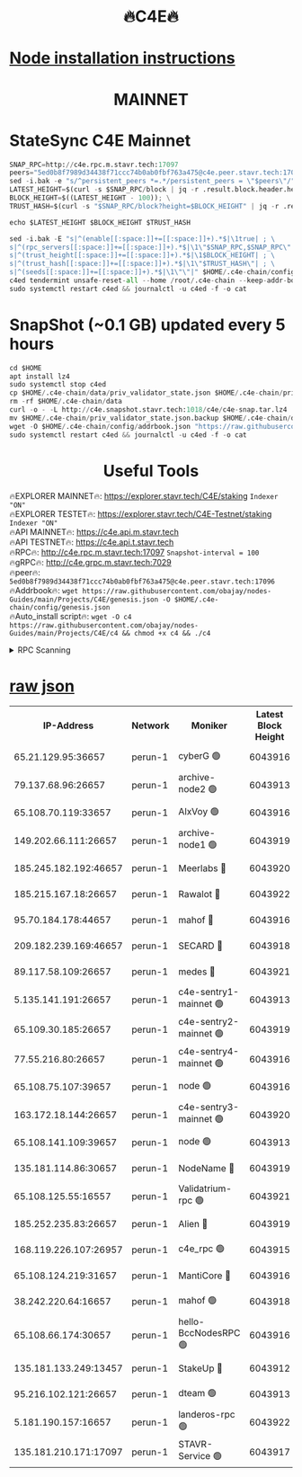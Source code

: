 <h1 align="center"> 🔥C4E🔥</h1>

[Node installation instructions](https://github.com/obajay/nodes-Guides/tree/main/Projects/C4E)
=

<h1 align="center"> MAINNET</h1>

# StateSync C4E Mainnet
```python
SNAP_RPC=http://c4e.rpc.m.stavr.tech:17097
peers="5ed0b8f7989d34438f71ccc74b0ab0fbf763a475@c4e.peer.stavr.tech:17096"
sed -i.bak -e "s/^persistent_peers *=.*/persistent_peers = \"$peers\"/" $HOME/.c4e-chain/config/config.toml
LATEST_HEIGHT=$(curl -s $SNAP_RPC/block | jq -r .result.block.header.height); \
BLOCK_HEIGHT=$((LATEST_HEIGHT - 100)); \
TRUST_HASH=$(curl -s "$SNAP_RPC/block?height=$BLOCK_HEIGHT" | jq -r .result.block_id.hash)

echo $LATEST_HEIGHT $BLOCK_HEIGHT $TRUST_HASH

sed -i.bak -E "s|^(enable[[:space:]]+=[[:space:]]+).*$|\1true| ; \
s|^(rpc_servers[[:space:]]+=[[:space:]]+).*$|\1\"$SNAP_RPC,$SNAP_RPC\"| ; \
s|^(trust_height[[:space:]]+=[[:space:]]+).*$|\1$BLOCK_HEIGHT| ; \
s|^(trust_hash[[:space:]]+=[[:space:]]+).*$|\1\"$TRUST_HASH\"| ; \
s|^(seeds[[:space:]]+=[[:space:]]+).*$|\1\"\"|" $HOME/.c4e-chain/config/config.toml
c4ed tendermint unsafe-reset-all --home /root/.c4e-chain --keep-addr-book
sudo systemctl restart c4ed && journalctl -u c4ed -f -o cat
```
# SnapShot (~0.1 GB) updated every 5 hours
```python
cd $HOME
apt install lz4
sudo systemctl stop c4ed
cp $HOME/.c4e-chain/data/priv_validator_state.json $HOME/.c4e-chain/priv_validator_state.json.backup
rm -rf $HOME/.c4e-chain/data
curl -o - -L http://c4e.snapshot.stavr.tech:1018/c4e/c4e-snap.tar.lz4 | lz4 -c -d - | tar -x -C $HOME/.c4e-chain --strip-components 2
mv $HOME/.c4e-chain/priv_validator_state.json.backup $HOME/.c4e-chain/data/priv_validator_state.json
wget -O $HOME/.c4e-chain/config/addrbook.json "https://raw.githubusercontent.com/obajay/nodes-Guides/main/Projects/C4E/addrbook.json"
sudo systemctl restart c4ed && journalctl -u c4ed -f -o cat
```
 <h1 align="center"> Useful Tools</h1>

🔥EXPLORER MAINNET🔥:  https://explorer.stavr.tech/C4E/staking            `Indexer "ON"` \
🔥EXPLORER TESTET🔥:   https://explorer.stavr.tech/C4E-Testnet/staking     `Indexer "ON"` \
🔥API MAINNET🔥:       https://c4e.api.m.stavr.tech \
🔥API TESTNET🔥:       https://c4e.api.t.stavr.tech \
🔥RPC🔥:               http://c4e.rpc.m.stavr.tech:17097                  `Snapshot-interval = 100` \
🔥gRPC🔥:              http://c4e.grpc.m.stavr.tech:7029 \
🔥peer🔥:              `5ed0b8f7989d34438f71ccc74b0ab0fbf763a475@c4e.peer.stavr.tech:17096` \
🔥Addrbook🔥:    ```wget https://raw.githubusercontent.com/obajay/nodes-Guides/main/Projects/C4E/genesis.json -O $HOME/.c4e-chain/config/genesis.json``` \
🔥Auto_install script🔥: ```wget -O c4 https://raw.githubusercontent.com/obajay/nodes-Guides/main/Projects/C4E/c4 && chmod +x c4 && ./c4```





<details>
<summary>RPC Scanning</summary>

<h2 align="center"> We scan nodes in real time every 4 hours. And we provide the final result of RPC endpoints.
We cannot influence the operation of these nodes in any way. </h2>


```python
If Voting Power is higher than 0 --> then the Node is a validator of the network and may be subject to attack and be a potential threat to the chain.
```
```python
We marked such validators with a red symbol
```

</details>

[raw json](https://rpc-check.c4e.stavr.tech/c4e/rpc-c4e-result.json)
=



<table><tr><th>IP-Address</th><th>Network</th><th>Moniker</th><th>Latest Block Height</th><th>Earliest Block Height</th><th>Catching Up</th><th>Voting Power</th><th>Scan Time</th></tr><tr><td>65.21.129.95:36657</td><td>perun-1</td><td>cyberG 🟢</td><td>6043916</td><td>0</td><td>False</td><td>0</td><td>2023-11-27T19:32:34.851624488UTC</td></tr><tr><td>79.137.68.96:26657</td><td>perun-1</td><td>archive-node2 🟢</td><td>6043913</td><td>1</td><td>False</td><td>0</td><td>2023-11-27T19:32:17.801064219UTC</td></tr><tr><td>65.108.70.119:33657</td><td>perun-1</td><td>AlxVoy 🟢</td><td>6043916</td><td>1</td><td>False</td><td>0</td><td>2023-11-27T19:32:34.162512520UTC</td></tr><tr><td>149.202.66.111:26657</td><td>perun-1</td><td>archive-node1 🟢</td><td>6043919</td><td>1</td><td>False</td><td>0</td><td>2023-11-27T19:32:50.653578409UTC</td></tr><tr><td>185.245.182.192:46657</td><td>perun-1</td><td>Meerlabs 🔴</td><td>6043920</td><td>1051501</td><td>False</td><td>493550</td><td>2023-11-27T19:32:56.164615828UTC</td></tr><tr><td>185.215.167.18:26657</td><td>perun-1</td><td>Rawalot 🔴</td><td>6043922</td><td>1090501</td><td>False</td><td>579034</td><td>2023-11-27T19:33:08.380880790UTC</td></tr><tr><td>95.70.184.178:44657</td><td>perun-1</td><td>mahof 🔴</td><td>6043916</td><td>2342001</td><td>False</td><td>1357006</td><td>2023-11-27T19:32:33.462673039UTC</td></tr><tr><td>209.182.239.169:46657</td><td>perun-1</td><td>SECARD 🔴</td><td>6043918</td><td>2616101</td><td>False</td><td>675729</td><td>2023-11-27T19:32:48.000626088UTC</td></tr><tr><td>89.117.58.109:26657</td><td>perun-1</td><td>medes 🔴</td><td>6043921</td><td>2826001</td><td>False</td><td>471345</td><td>2023-11-27T19:33:03.255464384UTC</td></tr><tr><td>5.135.141.191:26657</td><td>perun-1</td><td>c4e-sentry1-mainnet 🟢</td><td>6043913</td><td>4267001</td><td>False</td><td>0</td><td>2023-11-27T19:32:17.105188082UTC</td></tr><tr><td>65.109.30.185:26657</td><td>perun-1</td><td>c4e-sentry2-mainnet 🟢</td><td>6043919</td><td>5186001</td><td>False</td><td>0</td><td>2023-11-27T19:32:55.833063041UTC</td></tr><tr><td>77.55.216.80:26657</td><td>perun-1</td><td>c4e-sentry4-mainnet 🟢</td><td>6043916</td><td>5187001</td><td>False</td><td>0</td><td>2023-11-27T19:32:33.835745123UTC</td></tr><tr><td>65.108.75.107:39657</td><td>perun-1</td><td>node 🟢</td><td>6043916</td><td>5198801</td><td>False</td><td>0</td><td>2023-11-27T19:32:37.220029007UTC</td></tr><tr><td>163.172.18.144:26657</td><td>perun-1</td><td>c4e-sentry3-mainnet 🟢</td><td>6043920</td><td>5286001</td><td>False</td><td>0</td><td>2023-11-27T19:32:56.803730699UTC</td></tr><tr><td>65.108.141.109:39657</td><td>perun-1</td><td>node 🟢</td><td>6043913</td><td>5303301</td><td>False</td><td>0</td><td>2023-11-27T19:32:20.169934376UTC</td></tr><tr><td>135.181.114.86:30657</td><td>perun-1</td><td>NodeName 🔴</td><td>6043919</td><td>5508301</td><td>False</td><td>333717</td><td>2023-11-27T19:32:50.989068719UTC</td></tr><tr><td>65.108.125.55:16557</td><td>perun-1</td><td>Validatrium-rpc 🟢</td><td>6043921</td><td>5551301</td><td>False</td><td>0</td><td>2023-11-27T19:33:05.641566502UTC</td></tr><tr><td>185.252.235.83:26657</td><td>perun-1</td><td>Alien 🔴</td><td>6043919</td><td>5736001</td><td>False</td><td>380508</td><td>2023-11-27T19:32:51.296523230UTC</td></tr><tr><td>168.119.226.107:26957</td><td>perun-1</td><td>c4e_rpc 🟢</td><td>6043915</td><td>5943914</td><td>False</td><td>0</td><td>2023-11-27T19:32:26.545613185UTC</td></tr><tr><td>65.108.124.219:31657</td><td>perun-1</td><td>MantiCore 🔴</td><td>6043916</td><td>5943916</td><td>False</td><td>837404</td><td>2023-11-27T19:32:33.020322866UTC</td></tr><tr><td>38.242.220.64:16657</td><td>perun-1</td><td>mahof 🟢</td><td>6043918</td><td>5980001</td><td>False</td><td>0</td><td>2023-11-27T19:32:48.320471750UTC</td></tr><tr><td>65.108.66.174:30657</td><td>perun-1</td><td>hello-BccNodesRPC 🟢</td><td>6043916</td><td>5985401</td><td>False</td><td>0</td><td>2023-11-27T19:32:34.509248310UTC</td></tr><tr><td>135.181.133.249:13457</td><td>perun-1</td><td>StakeUp 🔴</td><td>6043912</td><td>6015001</td><td>False</td><td>1357007</td><td>2023-11-27T19:32:08.660531856UTC</td></tr><tr><td>95.216.102.121:26657</td><td>perun-1</td><td>dteam 🟢</td><td>6043913</td><td>6030001</td><td>False</td><td>0</td><td>2023-11-27T19:32:17.471522311UTC</td></tr><tr><td>5.181.190.157:16657</td><td>perun-1</td><td>landeros-rpc 🟢</td><td>6043922</td><td>6034001</td><td>False</td><td>0</td><td>2023-11-27T19:33:08.043473438UTC</td></tr><tr><td>135.181.210.171:17097</td><td>perun-1</td><td>STAVR-Service 🟢</td><td>6043917</td><td>6042801</td><td>False</td><td>0</td><td>2023-11-27T19:32:39.604643841UTC</td></tr></table>
